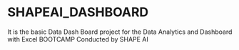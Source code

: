 # SHAPEAI_DASHBOARD
It is the basic Data Dash Board project for the Data Analytics and Dashboard with Excel BOOTCAMP Conducted by SHAPE AI 
